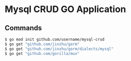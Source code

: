 # Mysql CRUD GO Application

## Commands

```bash
$ go mod init github.com/username/mysql-crud
$ go get "github.com/jinzhu/gorm"
$ go get "github.com/jinzhu/gorm/dialects/mysql"
$ go get "github.com/gorilla/mux"
```

